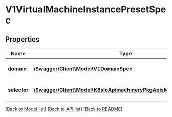 # V1VirtualMachineInstancePresetSpec

## Properties
Name | Type | Description | Notes
------------ | ------------- | ------------- | -------------
**domain** | [**\Swagger\Client\Model\V1DomainSpec**](V1DomainSpec.md) | Domain is the same object type as contained in VirtualMachineInstanceSpec | [optional] 
**selector** | [**\Swagger\Client\Model\K8sIoApimachineryPkgApisMetaV1LabelSelector**](K8sIoApimachineryPkgApisMetaV1LabelSelector.md) | Selector is a label query over a set of VMIs. Required. | 

[[Back to Model list]](../README.md#documentation-for-models) [[Back to API list]](../README.md#documentation-for-api-endpoints) [[Back to README]](../README.md)


